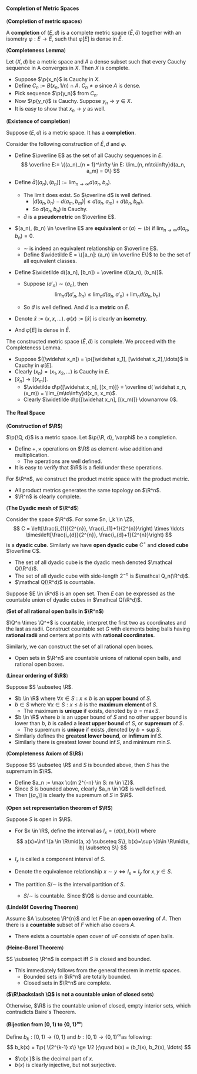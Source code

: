 #### Completion of Metric Spaces

(**Completion of metric spaces**)

A **completion** of $(E, d)$ is a complete metric space $(\widetilde E, \widetilde d)$ together with an isometry $\varphi: E \to \widetilde E$, such that $\varphi[E]$ is dense in $\widetilde E$.

(**Completeness Lemma**)

Let $(X, d)$ be a metric space and $A$ a dense subset such that every Cauchy sequence in A converges in $X$. Then $X$ is complete.

- Suppose $\p{x_n}$ is Cauchy in $X$.
- Define $C_n :=B(x_n, 1/n) \cap A$. $C_n \neq \varnothing$ since $A$ is dense.
- Pick sequence $\p{y_n}$ from $C_n$.
- Now $\p{y_n}$ is Cauchy. Suppose $y_n \to y \in X$.
- It is easy to show that $x_n \to y$ as well.

(**Existence of completion**)

Suppose $(E, d)$ is a metric space. It has a **completion**.

Consider the following construction of $\widetilde E, \widetilde d$ and $\varphi$.

- Define $\overline E$ as the set of all Cauchy sequences in $E$.
  $$
  \overline E:= \{(a_n)_{n = 1}^\infty \in E: \lim_{n, m\to\infty}d(a_n, a_m) =  0\}
  $$
  
- Define $\bar d[(a_n), (b_n)]:= \lim_{n \to \infty} d(a_n, b_n)$.
  - The limit does exist. So $\overline d$ is well defined.
    - $|d(a_n, b_n) - d(a_m, b_m)| \le d(a_n, a_m) + d(b_n, b_m)$.
    - So $d(a_n, b_n)$ is Cauchy.
  - $\bar d$ is a **pseudometric** on $\overline E$.
  
- $(a_n), (b_n) \in \overline E$ are **equivalent** or $(a) \sim (b)$ if $\lim_{n \to \infty} d(a_n, b_n) = 0$.
  - $\sim$ is indeed an equivalent relationship on $\overline E$.
  - Define $\widetilde E = \{[a_n]: (a_n) \in \overline E\}$ to be the set of all equivalent classes.
  
- Define $\widetilde d([a_n], [b_n]) = \overline d[(a_n), (b_n)]$.
  - Suppose $(a'_n)\sim (a_n)$, then
    $$
    \lim_n d(a'_n, b_n) \le \lim_n d(a_n, a'_n) + \lim_nd(a_n, b_n)
    $$
  
  - So $\widetilde d$ is well defined. And $\widetilde d$ is a **metric** on $\widetilde E$.
  
- Denote $\hat x := (x, x, \ldots)$. $\varphi(x) := [\widehat x]$ is clearly an **isometry**.

- And $\varphi[E]$ is dense in $\widetilde E$.

The constructed metric space $(\widetilde E, \widetilde d)$ is complete. We proceed with the Completeness Lemma.

- Suppose $([\widehat x_n]) = \p{[\widehat x_1], [\widehat x_2],\ldots}$ is Cauchy in $\varphi[E]$.
- Clearly $(x_n) = (x_1, x_2, \ldots)$ is Cauchy in $E$.
- $[\widehat x_n] \to [(x_m)]$.
  - $\widetilde d\p{[\widehat x_n], [(x_m)]} = \overline d( \widehat x_n, (x_m)) = \lim_{m\to\infty}d(x_n, x_m)$.
  - Clearly $\widetilde d\p{[\widehat x_n], [(x_m)]} \downarrow 0$.

#### The Real Space

(**Construction of $\R$**)

$\p{\Q, d}$ is a metric space. Let $\p{\R, d}, \varphi$ be a completion.

- Define $+, \times$ operations on $\R$ as element-wise addition and multiplication.
  - The operations are well defined.
- It is easy to verify that $\R$ is a field under these operations.

For $\R^n$, we construct the product metric space with the product metric.

- All product metrics generates the same topology on $\R^n$.
- $\R^n$ is clearly complete.

(**The Dyadic mesh of $\R^d$**)

Consider the space $\R^d$. For some $n, i_k \in \Z$,
$$
C = \left[\frac{i_{1}}{2^{n}}, \frac{i_{1}+1}{2^{n}}\right) \times \ldots \times\left[\frac{i_{d}}{2^{n}}, \frac{i_{d}+1}{2^{n}}\right)
$$
is a **dyadic cube**. Similarly we have **open dyadic cube** $C^\circ$ and **closed cube** $\overline C$.

- The set of all dyadic cube is the dyadic mesh denoted $\mathcal Q(\R^d)$.
- The set of all dyadic cube with side-length $2^{-n}$ is $\mathcal Q_n(\R^d)$.
- $\mathcal Q(\R^d)$ is countable.

Suppose $E \in \R^d$ is an open set. Then $E$ can be expressed as the countable union of dyadic cubes in $\mathcal Q(\R^d)$.

(**Set of all rational open balls in $\R^n$**)

$\Q^n \times \Q^+$ is countable, interpret the first two as coordinates and the last as radii. Construct countable set $G$ with elements being balls having **rational radii** and centers at points with **rational coordinates**.

Similarly, we can construct the set of all rational open boxes.

- Open sets in $\R^n$ are countable unions of rational open balls, and rational open boxes.

(**Linear ordering of $\R$**)

Suppose $S \subseteq \R$.

- $b \in \R$ where $\forall x \in S: x \le b$ is an **upper bound** of $S$.
- $b \in S$ where $\forall x \in S: x \le b$ is the **maximum element** of $S$.
  - The maximum is **unique** if exists, denoted by $b=\max S$.
- $b \in \R$ where $b$ is an upper bound of $S$ and no other upper bound is lower than $b$, $b$ is called a **least upper bound** of $S$, or **supremum** of $S$.
  - The supremum is **unique** if exists ,denoted by $b = \sup S$.
- Similarly defines the **greatest lower bound**, or **infimum** $\inf S$.
- Similarly there is greatest lower bound $\inf S$, and minimum $\min S$.

(**Completeness Axiom of $\R$**)

Suppose $S \subseteq \R$ and $S$ is bounded above, then $S$ has the supremum in $\R$.

- Define $a_n := \max \c{m 2^{-n} \in S: m \in \Z}$.
- Since $S$ is bounded above, clearly $a_n \in \Q$ is well defined.
- Then $[(a_n)]$ is clearly the supremum of $S$ in $\R$.

(**Open set representation theorem of $\R$**)

Suppose $S$ is open in $\R$.

- For $x \in \R$, define the interval as $I_{x}=(a(x), b(x))$ where
  $$
  a(x)=\inf \{a \in \R\mid(a, x) \subseteq S\}, b(x)=\sup \{b\in \R\mid(x, b) \subseteq S\}
  $$

- $I_x$ is called a component interval of $S$.

- Denote the equivalence relationship $x \sim y \iff I_x = I_y$ for $x, y \in S$.

- The partition $S / \sim$ is the interval partition of $S$.

  - $S / \sim$ is countable. Since $\Q$ is dense and countable.

(**Lindelöf Covering Theorem**)

Assume $A \subseteq \R^{n}$ and let $F$ be an **open covering** of $A$. Then there is a **countable** subset of $F$ which also covers $A$.

- There exists a countable open cover of $\cup F$ consists of open balls.

(**Heine-Borel Theorem**)

$S \subseteq \R^n$ is compact iff $S$ is closed and bounded.

- This immediately follows from the general theorem in metric spaces.
  - Bounded sets in $\R^n$ are totally bounded.
  - Closed sets in $\R^n$ are complete.

(**$\R\backslash \Q$ is not a countable union of closed sets**)

Otherwise, $\R$ is the countable union of closed, empty interior sets, which contradicts Baire's Theorem.

(**Bijection from $[0, 1)$ to $\{0, 1\}^\infty$**)

Define $b_k: [0, 1) \to \{0, 1\}$ and $b: [0, 1) \to \{0, 1\}^\infty$as  following:
$$
b_k(x) = 1\p{ 
\{2^{k-1} x\} \ge 1/2
};\quad b(x) = (b_1(x), b_2(x), \ldots)
$$

- $\c{x }$ is the decimal part of $x$.
- $b(x)$ is clearly injective, but not surjective.

